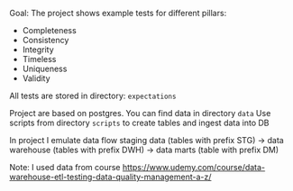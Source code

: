 Goal: The project shows example tests for different pillars:
- Completeness
- Consistency
- Integrity
- Timeless
- Uniqueness
- Validity

All tests are stored in directory: `expectations`

Project are based on postgres. 
You can find data in directory `data`
Use scripts from directory `scripts` to create tables and ingest data into DB

In project I emulate data flow 
staging data (tables with prefix STG) -> data warehouse (tables with prefix DWH) -> data marts (table with prefix DM)

Note: I used data from course https://www.udemy.com/course/data-warehouse-etl-testing-data-quality-management-a-z/
